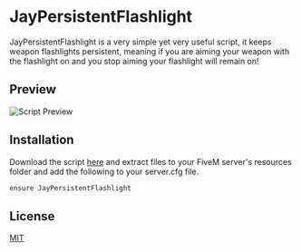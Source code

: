 # JayPersistentFlashlight

JayPersistentFlashlight is a very simple yet very useful script, it keeps weapon flashlights persistent, meaning if you are aiming your weapon with the flashlight on and you stop aiming your flashlight will remain on!

## Preview
![Script Preview](TBA)

## Installation

Download the script [here](https://github.com/JayPaulinCodes/JayPersistentFlashlight/releases) and extract files to your FiveM server's resources folder and add the following to your server.cfg file.

```txt
ensure JayPersistentFlashlight
```

## License
[MIT](https://choosealicense.com/licenses/mit/)